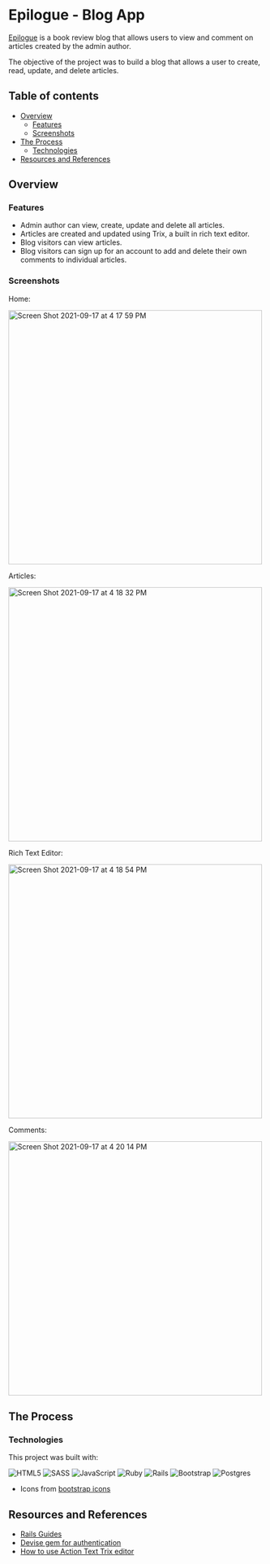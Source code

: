 # Epilogue - Blog App

[Epilogue](http://theblog16.herokuapp.com/) is a book review blog that allows users to view and comment on articles created by the admin author.

The objective of the project was to build a blog that allows a user to create, read, update, and delete articles.

## Table of contents

- [Overview](#overview)
  - [Features](#features)
  - [Screenshots](#screenshots)
- [The Process](#the-process)
  - [Technologies](#technologies)
- [Resources and References](#resources-and-references)

## Overview

### Features

- Admin author can view, create, update and delete all articles.
- Articles are created and updated using Trix, a built in rich text editor.
- Blog visitors can view articles.
- Blog visitors can sign up for an account to add and delete their own comments to individual articles.

### Screenshots

Home:

<img width="500" alt="Screen Shot 2021-09-17 at 4 17 59 PM" src="https://user-images.githubusercontent.com/78162620/133749735-78980023-be4c-460b-904e-ad04f9372815.png">

Articles:

<img width="500" alt="Screen Shot 2021-09-17 at 4 18 32 PM" src="https://user-images.githubusercontent.com/78162620/133749871-6d3d062a-36ae-45a8-9717-6c8c721da541.png">

Rich Text Editor:

<img width="500" alt="Screen Shot 2021-09-17 at 4 18 54 PM" src="https://user-images.githubusercontent.com/78162620/133749892-604bb031-9e31-4529-9189-bf5581afb994.png">

Comments:

<img width="500" alt="Screen Shot 2021-09-17 at 4 20 14 PM" src="https://user-images.githubusercontent.com/78162620/133749901-725c4f06-baa7-40bf-8936-de22a975b40d.png">

## The Process

### Technologies

This project was built with:

![HTML5](https://img.shields.io/badge/html5-%23E34F26.svg?&logo=html5&logoColor=white) ![SASS](https://img.shields.io/badge/SASS-hotpink.svg?&logo=SASS&logoColor=white) ![JavaScript](https://img.shields.io/badge/JavaScript%20-%23F7DF1E.svg?logo=javascript&logoColor=black) ![Ruby](https://img.shields.io/badge/ruby-%23CC342D.svg?&logo=ruby&logoColor=white) ![Rails](https://img.shields.io/badge/rails-%23CC0000.svg?&logo=ruby-on-rails&logoColor=white) ![Bootstrap](https://img.shields.io/badge/bootstrap-%23563D7C.svg?&logo=bootstrap&logoColor=white) ![Postgres](https://img.shields.io/badge/postgres-%23316192.svg?&logo=postgresql&logoColor=white)

- Icons from [bootstrap icons](https://icons.getbootstrap.com/)

## Resources and References

- [Rails Guides](https://guides.rubyonrails.org/v6.1/getting_started.html)
- [Devise gem for authentication](https://github.com/heartcombo/devise)
- [How to use Action Text Trix editor ](https://blog.saeloun.com/2019/10/01/rails-6-action-text.html)
